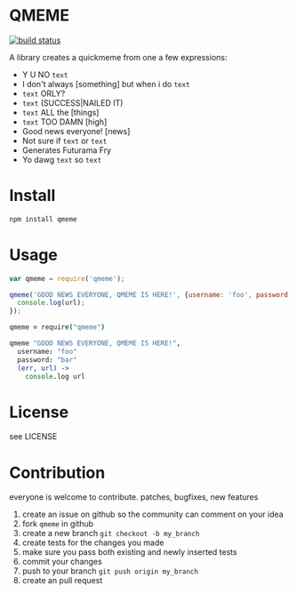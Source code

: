 # QMEME

[![build
status](https://secure.travis-ci.org/twilson63/qmeme.png)](http://travis-ci.org/twilson63/qmeme)

A library creates a quickmeme from one a few expressions:

* Y U NO `text`
* I don't always [something] but when i do `text`
* `text` ORLY?
* `text` (SUCCESS|NAILED IT)
* `text` ALL the [things]
* `text` TOO DAMN [high]
* Good news everyone! [news]
* Not sure if `text` or `text`
* Generates Futurama Fry
* Yo dawg `text` so `text`

# Install

``` sh
npm install qmeme
```

# Usage

``` javascript
var qmeme = require('qmeme');

qmeme('GOOD NEWS EVERYONE, QMEME IS HERE!', {username: 'foo', password: 'bar'}, function(err, url) {
  console.log(url);
});
```

``` coffeescript
qmeme = require("qmeme")

qmeme "GOOD NEWS EVERYONE, QMEME IS HERE!",
  username: "foo"
  password: "bar"
  (err, url) ->
    console.log url
```

# License

see LICENSE

# Contribution

everyone is welcome to contribute. patches, bugfixes, new features

1. create an issue on github so the community can comment on your idea
2. fork `qmeme` in github
3. create a new branch `git checkout -b my_branch`
4. create tests for the changes you made
5. make sure you pass both existing and newly inserted tests
6. commit your changes
7. push to your branch `git push origin my_branch`
8. create an pull request